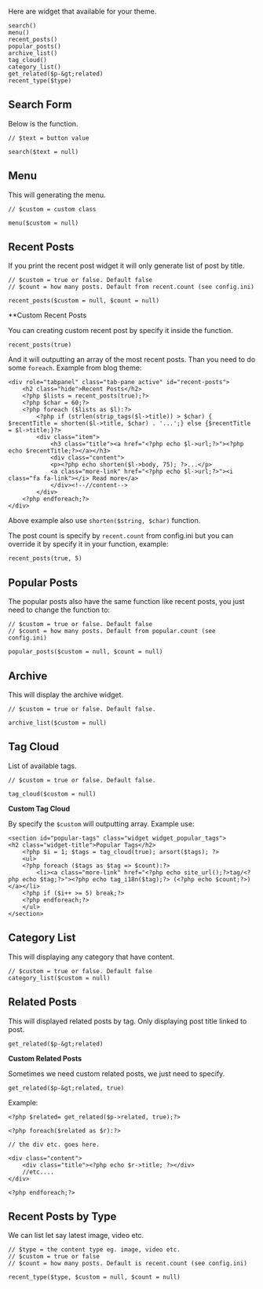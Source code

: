 <!--t Available Widget t-->
<!--d Here are widget that available for your theme. search() menu() recent_posts() popular_posts() archive_list() tag_cloud() category_list() d-->

Here are widget that available for your theme.

```
search()
menu()
recent_posts()
popular_posts()
archive_list()
tag_cloud()
category_list()
get_related($p-&gt;related)
recent_type($type)
```

## Search Form

Below is the function.

```
// $text = button value

search($text = null)
```

## Menu

This will generating the menu.

```
// $custom = custom class

menu($custom = null)
```

## Recent Posts

If you print the recent post widget it will only generate list of post by title.

```
// $custom = true or false. Default false
// $count = how many posts. Default from recent.count (see config.ini)

recent_posts($custom = null, $count = null)
```

**Custom Recent Posts

You can creating custom recent post by specify it inside the function.

```
recent_posts(true)
```

And it will outputting an array of the most recent posts. Than you need to do some <code>foreach</code>. Example from blog theme:

```
<div role="tabpanel" class="tab-pane active" id="recent-posts">
    <h2 class="hide">Recent Posts</h2>
    <?php $lists = recent_posts(true);?>
    <?php $char = 60;?>
    <?php foreach ($lists as $l):?>
        <?php if (strlen(strip_tags($l->title)) > $char) { $recentTitle = shorten($l->title, $char) . '...';} else {$recentTitle = $l->title;}?>
        <div class="item">
            <h3 class="title"><a href="<?php echo $l->url;?>"><?php echo $recentTitle;?></a></h3>
            <div class="content">
            <p><?php echo shorten($l->body, 75); ?>...</p>
            <a class="more-link" href="<?php echo $l->url;?>"><i class="fa fa-link"></i> Read more</a>
            </div><!--//content-->
        </div>
    <?php endforeach;?>
</div>
```

Above example also use `shorten($string, $char)` function.

The post count is specify by `recent.count` from config.ini but you can override it by specify it in your function, example:

```
recent_posts(true, 5)
```

<h2>Popular Posts</h2>

The popular posts also have the same function like recent posts, you just need to change the function to:

```
// $custom = true or false. Default false
// $count = how many posts. Default from popular.count (see config.ini)

popular_posts($custom = null, $count = null) 
```

## Archive

This will display the archive widget.

```
// $custom = true or false. Default false.

archive_list($custom = null)
```

## Tag Cloud

List of available tags.

```
// $custom = true or false. Default false.

tag_cloud($custom = null)
```

**Custom Tag Cloud**

By specify the `$custom` will outputting array. Example use:

```
<section id="popular-tags" class="widget widget_popular_tags">
<h2 class="widget-title">Popular Tags</h2>
    <?php $i = 1; $tags = tag_cloud(true); arsort($tags); ?>
    <ul>
    <?php foreach ($tags as $tag => $count):?>
        <li><a class="more-link" href="<?php echo site_url();?>tag/<?php echo $tag;?>"><?php echo tag_i18n($tag);?> (<?php echo $count;?>)</a></li>
    <?php if ($i++ >= 5) break;?>
    <?php endforeach;?>
    </ul>
</section>
```

## Category List

This will displaying any category that have content.

```
// $custom = true or false. Default false
category_list($custom = null)
```

## Related Posts

This will displayed related posts by tag. Only displaying post title linked to post.

```
get_related($p-&gt;related)
```

**Custom Related Posts**

Sometimes we need custom related posts, we just need to specify.

```
get_related($p-&gt;related, true)
```

Example:

```
<?php $related= get_related($p->related, true);?>

<?php foreach($related as $r):?>

// the div etc. goes here.

<div class="content">
    <div class="title"><?php echo $r->title; ?></div>
    //etc....
</div>

<?php endforeach;?>
```

## Recent Posts by Type

We can list let say latest image, video etc.

```
// $type = the content type eg. image, video etc.
// $custom = true or false
// $count = how many posts. Default is recent.count (see config.ini)

recent_type($type, $custom = null, $count = null)
```
    